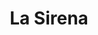 ---
title: "La Sirena"
url: /badalona/la-sirena-carrer-de-francesc-layret/
shop: alimentos congelados
---